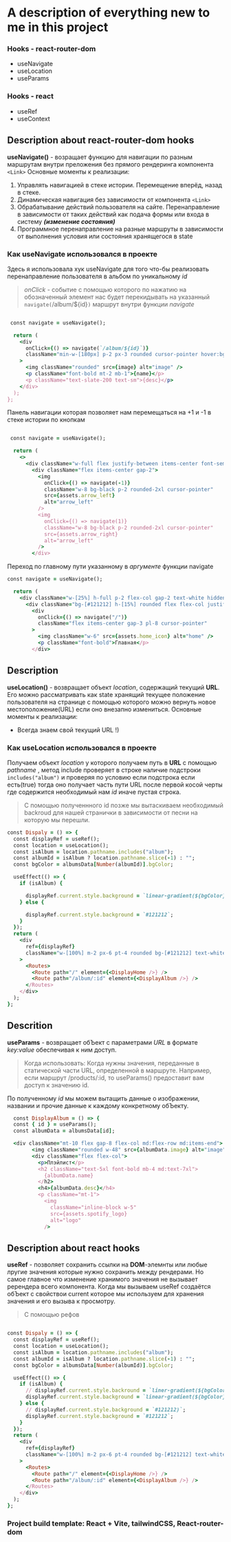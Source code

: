 # A description of everything new to me in this project

### Hooks - react-router-dom

- useNavigate
- useLocation
- useParams

### Hooks - react

- useRef
- useContext

## Description about react-router-dom hooks

**useNavigate()** - возращает функцию для навигации по разным маршрутам внутри преложения без прямого рендеринга компонента `<Link>`
Основные моменты к реализации:

1. Управлять навигацией в стеке истории. Перемещение вперёд, назад в стеке.
2. Динамическая навигация без зависимости от компонента `<Link>`
3. Обрабатывание действий пользователя на сайте. Перенаправление в зависимости от таких действий как подача формы или входа в систему **_(изменение состояния)_**
4. Программное перенаправление на разные маршруты в зависимости от выполнения условия или состояния хранящегося в state

### Как useNavigate использовался в проекте

Здесь я использовала хук useNavigate для того что-бы реализовать перенаправление пользователя в альбом по уникальному _id_

> _onClick_ - событие с помощью которого по нажатию на обозначенный элемент нас будет перекидывать на указанный `navigate(`/album/${id}`)` маршрут внутри функции _navigate_

```rb

 const navigate = useNavigate();

  return (
    <div
      onClick={() => navigate(`/album/${id}`)}
      className="min-w-[180px] p-2 px-3 rounded cursor-pointer hover:bg-[#ffffff26]"
    >
      <img className="rounded" src={image} alt="image" />
      <p className="font-bold mt-2 mb-1">{name}</p>
      <p className="text-slate-200 text-sm">{desc}</p>
    </div>
  );
};
```

Панель навигации которая позволяет нам перемещаться на +1 и -1 в стеке истории по кнопкам

```rb

 const navigate = useNavigate();

  return (
    <>
      <div className="w-full flex justify-between items-center font-semibold">
        <div className="flex items-center gap-2">
          <img
            onClick={() => navigate(-1)}
            className="w-8 bg-black p-2 rounded-2xl cursor-pointer"
            src={assets.arrow_left}
            alt="arrow_left"
          />
          <img
            onClick={() => navigate(1)}
            className="w-8 bg-black p-2 rounded-2xl cursor-pointer"
            src={assets.arrow_right}
            alt="arrow_left"
          />
        </div>
```

Переход по главному пути указанному в _аргументе_ функции navigate

```rb
const navigate = useNavigate();

  return (
    <div className="w-[25%] h-full p-2 flex-col gap-2 text-white hidden  lg:flex">
      <div className="bg-[#121212] h-[15%] rounded flex flex-col justify-around">
        <div
          onClick={() => navigate("/")}
          className="flex items-center gap-3 pl-8 cursor-pointer"
        >
          <img className="w-6" src={assets.home_icon} alt="home" />
          <p className="font-bold">Главная</p>
        </div>
```

## Description

**useLocation()** - возвращает объект _location_, содержащий текущий **URL**. Его можно рассматривать как state хранящий текущее положение пользователя на странице с помощью которого можно вернуть новое местоположение(URL) если оно внезапно измениться.
Основные моменты к реализации:

- Всегда знаем свой текущий URL !)

### Как useLocation использовался в проекте

Получаем объект _location_ у которого получаем путь в **URL** с помощью _pathname_ , метод include проверяет в строке наличие подстроки `includes("album")` и проверяя по условию если подстрока если есть(true) тогда оно получает часть пути URL после первой косой черты где содержится необходимый нам _id_ иначе пустая строка.

> С помощью полученнного id позже мы вытаскиваем необходимый backroud для нашей странички в зависимости от песни на которую мы перешли.

```rb
const Dispaly = () => {
  const displayRef = useRef();
  const location = useLocation();
  const isAlbum = location.pathname.includes("album");
  const albumId = isAlbum ? location.pathname.slice(-1) : "";
  const bgColor = albumsData[Number(albumId)].bgColor;

  useEffect(() => {
    if (isAlbum) {

      displayRef.current.style.background = `linear-gradient(${bgColor},#121212`;
    } else {

      displayRef.current.style.background = `#121212`;
    }
  });
  return (
    <div
      ref={displayRef}
      className="w-[100%] m-2 px-6 pt-4 rounded bg-[#121212] text-white overflow-auto lg:w-[75%] lg:ml-0"
    >
      <Routes>
        <Route path="/" element={<DisplayHome />} />
        <Route path="/album/:id" element={<DisplayAlbum />} />
      </Routes>
    </div>
  );
};
```

## Descrition

**useParams** - возвращает обЪект с параметрами _URL_ в формате _key:value_ обеспечивая к ним доступ.

> Когда использовать: Когда нужны значения, переданные в статической части URL, определенной в маршруте. Например, если маршрут /products/:id, то useParams() предоставит вам доступ к значению id.

По полученному _id_ мы можем вытащить данные о изображении, названии и прочие данные к каждому конкретному обЪекту.

```rb
  const DisplayAlbum = () => {
  const { id } = useParams();
  const albumData = albumsData[id];

  <div className="mt-10 flex gap-8 flex-col md:flex-row md:items-end">
        <img className="rounded w-48" src={albumData.image} alt="image" />
        <div className="flex flex-col">
          <p>Плэйлист</p>
          <h2 className="text-5xl font-bold mb-4 md:text-7xl">
            {albumData.name}
          </h2>
          <h4>{albumData.desc}</h4>
          <p className="mt-1">
            <img
              className="inline-block w-5"
              src={assets.spotify_logo}
              alt="logo"
            />

```

## Description about react hooks

**useRef** - позволяет сохранить ссылки на **DOM**-элемнты или любые лругие значения которые нужно сохранить между рендерами. Но самое главное что изменение хранимого значения не вызывает ререндера всего компонента. Когда мы вызываем useRef создаётся обЪект с свойствои current которое мы используем для хранения значения и его вызыва к просмотру.

> С помощью рефов

```rb

const Dispaly = () => {
  const displayRef = useRef();
  const location = useLocation();
  const isAlbum = location.pathname.includes("album");
  const albumId = isAlbum ? location.pathname.slice(-1) : "";
  const bgColor = albumsData[Number(albumId)].bgColor;

  useEffect(() => {
    if (isAlbum) {
      // displayRef.current.style.backround = `liner-gradient(${bgColor},#121212)`;
      displayRef.current.style.background = `linear-gradient(${bgColor},#121212`;
    } else {
      // displayRef.current.style.background = `#121212)`;
      displayRef.current.style.background = `#121212`;
    }
  });
  return (
    <div
      ref={displayRef}
      className="w-[100%] m-2 px-6 pt-4 rounded bg-[#121212] text-white overflow-auto lg:w-[75%] lg:ml-0"
    >
      <Routes>
        <Route path="/" element={<DisplayHome />} />
        <Route path="/album/:id" element={<DisplayAlbum />} />
      </Routes>
    </div>
  );
};

```



### Project build template: React + Vite, tailwindCSS, React-router-dom
